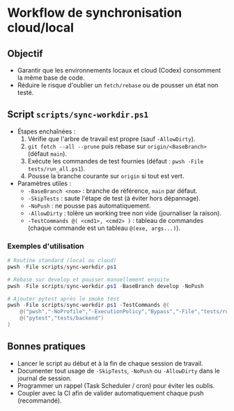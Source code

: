 ﻿# Workflow de synchronisation cloud/local

## Objectif
- Garantir que les environnements locaux et cloud (Codex) consomment la même base de code.
- Réduire le risque d'oublier un `fetch/rebase` ou de pousser un état non testé.

## Script `scripts/sync-workdir.ps1`
- Étapes enchaînées :
  1. Vérifie que l'arbre de travail est propre (sauf `-AllowDirty`).
  2. `git fetch --all --prune` puis rebase sur `origin/<BaseBranch>` (défaut `main`).
  3. Exécute les commandes de test fournies (défaut : `pwsh -File tests/run_all.ps1`).
  4. Pousse la branche courante sur `origin` si tout est vert.
- Paramètres utiles :
  - `-BaseBranch <nom>` : branche de référence, `main` par défaut.
  - `-SkipTests` : saute l'étape de test (à éviter hors dépannage).
  - `-NoPush` : ne pousse pas automatiquement.
  - `-AllowDirty` : tolère un working tree non vide (journaliser la raison).
  - `-TestCommands @( <cmd1>, <cmd2> )` : tableau de commandes (chaque commande est un tableau `@(exe, args...)`).

### Exemples d'utilisation
```powershell
# Routine standard (local ou cloud)
pwsh -File scripts/sync-workdir.ps1

# Rebase sur develop et pousser manuellement ensuite
pwsh -File scripts/sync-workdir.ps1 -BaseBranch develop -NoPush

# Ajouter pytest après le smoke test
pwsh -File scripts/sync-workdir.ps1 -TestCommands @(
    @("pwsh","-NoProfile","-ExecutionPolicy","Bypass","-File","tests/run_all.ps1"),
    @("pytest","tests/backend")
)
```

## Bonnes pratiques
- Lancer le script au début et à la fin de chaque session de travail.
- Documenter tout usage de `-SkipTests`, `-NoPush` ou `-AllowDirty` dans le journal de session.
- Programmer un rappel (Task Scheduler / cron) pour éviter les oublis.
- Coupler avec la CI afin de valider automatiquement chaque push (recommandé).
